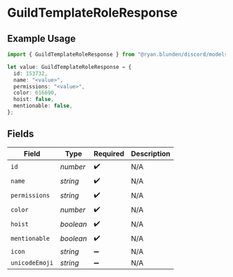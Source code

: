 # GuildTemplateRoleResponse

## Example Usage

```typescript
import { GuildTemplateRoleResponse } from "@ryan.blunden/discord/models/components";

let value: GuildTemplateRoleResponse = {
  id: 153732,
  name: "<value>",
  permissions: "<value>",
  color: 616690,
  hoist: false,
  mentionable: false,
};
```

## Fields

| Field              | Type               | Required           | Description        |
| ------------------ | ------------------ | ------------------ | ------------------ |
| `id`               | *number*           | :heavy_check_mark: | N/A                |
| `name`             | *string*           | :heavy_check_mark: | N/A                |
| `permissions`      | *string*           | :heavy_check_mark: | N/A                |
| `color`            | *number*           | :heavy_check_mark: | N/A                |
| `hoist`            | *boolean*          | :heavy_check_mark: | N/A                |
| `mentionable`      | *boolean*          | :heavy_check_mark: | N/A                |
| `icon`             | *string*           | :heavy_minus_sign: | N/A                |
| `unicodeEmoji`     | *string*           | :heavy_minus_sign: | N/A                |